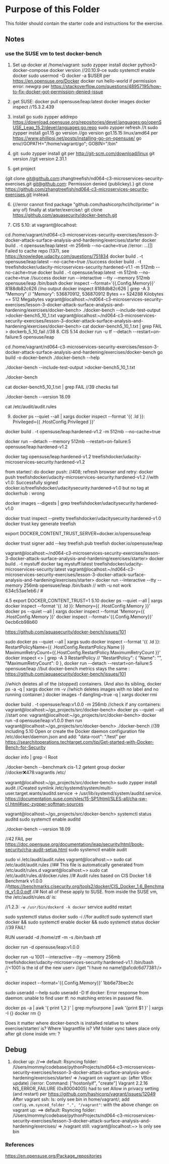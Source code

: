 # Purpose of this Folder

This folder should contain the starter code and instructions for the exercise.
## Notes
### use the SUSE vm to test docker-bench
1. Set up docker
at /home/vagrant:
sudo zypper install docker python3-docker-compose 
docker version //20.10.9-ce
sudo systemctl enable docker
sudo usermod -G docker -a $USER
per https://en.opensuse.org/Docker
docker run hello-world
if permission error: newgrp per https://stackoverflow.com/questions/48957195/how-to-fix-docker-got-permission-denied-issue
2. get SUSE: 
docker pull opensuse/leap:latest
docker images
docker inspect <id> //15.3.2.439
3. install go
sudo zypper addrepo https://download.opensuse.org/repositories/devel:languages:go/openSUSE_Leap_15.2/devel:languages:go.repo
sudo zypper refresh //t
sudo zypper install go1.15
go version //go version go1.15.15 linux/amd64
per https://www.phillipsj.net/posts/installing-go-on-opensuse/
go env//GOPATH="/home/vagrant/go"; GOBIN="/bin"
4. git: 
sudo zypper install git
per http://git-scm.com/download/linux
git version //git version 2.31.1

5. get project 

{git clone git@github.com:zhangtreefish/nd064-c3-microservices-security-exercises.git
git@github.com: Permission denied (publickey).}
git clone https://github.com/zhangtreefish/nd064-c3-microservices-security-exercises.git instead.

6. {//error cannot find package "github.com/hashicorp/hcl/hcl/printer" in any of}
finally at starter/exercise/:
git clone https://github.com/aquasecurity/docker-bench.git

7. CIS 5.10: at vagrant@localhost:

cd /home/vagrant/nd064-c3-microservices-security-exercises/lesson-3-docker-attack-surface-analysis-and-hardening/exercises/starter
docker build . -t opensuse/leap:latest -m 256mb --no-cache=true //error: ...[|] Failed to cache repo (137), see https://knowledge.udacity.com/questions/751834
docker build . -t opensuse/leap:latest --no-cache=true //success
docker build . -t treefishdocker/udacity-microservices-security:hardened-v1.1 -m 512mb --no-cache=true
docker build . -t opensuse/leap:latest -m 512mb --no-cache=true //success
docker run --interactive --tty --memory 512mb opensuse/leap /bin/bash
docker inspect --format='{{.Config.Memory}}' 8188db82c626 //no output
docker inspect 8188db82c626 | grep -A 3 "Memory" //            "Memory": 536870912, 536870912	Bytes == 524288 Kilobytes == 512 Megabytes
vagrant@localhost:~/nd064-c3-microservices-security-exercises/lesson-3-docker-attack-surface-analysis-and-hardening/exercises/docker-bench> ./docker-bench --include-test-output >docker-bench5_10_1.txt 
vagrant@localhost:~/nd064-c3-microservices-security-exercises/lesson-3-docker-attack-surface-analysis-and-hardening/exercises/docker-bench> cat docker-bench5_10_1.txt | grep FAIL > dockerb_5_10_fail //38
8. CIS 5.14
docker run -u tf --detach --restart=on-failure:5 opensuse/leap

cd /home/vagrant/nd064-c3-microservices-security-exercises/lesson-3-docker-attack-surface-analysis-and-hardening/exercises/docker-bench
go build -o docker-bench 
./docker-bench --help 

./docker-bench --include-test-output >docker-bench5_10_1.txt 

./docker-bench

cat docker-bench5_10_1.txt | grep FAIL 
//39 checks fail

./docker-bench --version 18.09

cat /etc/audit/audit.rules

9. docker ps --quiet --all | xargs docker inspect --format '{{ .Id }}: Privileged={{ .HostConfig.Privileged }}'

docker build . -t opensuse/leap:hardened-v1.2 -m 512mb --no-cache=true 

docker run --detach --memory 512mb --restart=on-failure:5  opensuse/leap:hardened-v1.2  

docker tag opensuse/leap:hardened-v1.2 treefishdocker/udacity-microservices-security:hardened-v1.2

from starter/: do docker push: //408; refresh browser and retry: 
docker push treefishdocker/udacity-microservices-security:hardened-v1.2 
//with v1.0: Successfully signed docker.io/treefishdocker/udacitysecurity:hardened-v1.0 but no tag at dockerhub : wrong 

docker images --digests | grep treefishdocker/udacitysecurity:hardened-v1.0 

docker trust inspect --pretty treefishdocker/udacitysecurity:hardened-v1.0
docker trust key generate treefish

export DOCKER_CONTENT_TRUST_SERVER=docker.io/opensuse/leap

docker trust signer add --key treefish.pub treefish docker.io/opensuse/leap
 
vagrant@localhost:~/nd064-c3-microservices-security-exercises/lesson-3-docker-attack-surface-analysis-and-hardening/exercises/starter> docker build . -t mystuff
docker tag mystuff:latest treefishdocker/udacity-microservices-security:latest
vagrant@localhost:~/nd064-c3-microservices-security-exercises/lesson-3-docker-attack-surface-analysis-and-hardening/exercises/starter> docker run --interactive --tty --memory 256mb opensuse/leap /bin/bash // with -u not work
634c53ae1eb6:/ # 

4.5 
export DOCKER_CONTENT_TRUST=1
5.10
docker ps --quiet --all | xargs docker inspect --format '{{ .Id }}: Memory={{ .HostConfig.Memory }}'
docker ps --quiet --all | xargs docker inspect --format 'Memory={{ .HostConfig.Memory }}'
docker inspect --format='{{.Config.Memory}}' 0ecb6cb98b60

https://github.com/aquasecurity/docker-bench/issues/101

sudo docker ps --quiet --all | xargs sudo docker inspect --format '{{ .Id }}: RestartPolicyName={{ .HostConfig.RestartPolicy.Name }} MaximumRetryCount={{.HostConfig.RestartPolicy.MaximumRetryCount }}'
docker inspect <> | grep -A 3 RestartPolicy
//            "RestartPolicy": {
                  "Name": "",
                  "MaximumRetryCount": 0
               },
docker run --detach --restart=on-failure:5 opensuse/leap //but docker-bench metrics stays the same : https://github.com/aquasecurity/docker-bench/issues/101


//which deletes all of the (stopped) containers. (And also its sibling,
docker ps -a -q | xargs docker rm -v
//which deletes images with no label and no running container.)
docker images -f dangling=true -q | xargs docker rmi

docker build . -t opensuse/leap:v1.0.0 -m 256mb
//check if any containers:
vagrant@localhost:~/go_projects/src/docker-bench> docker ps --quiet --all
//start one:
vagrant@localhost:~/go_projects/src/docker-bench> docker run -d opensuse/leap:v1.0.0
then run 
vagrant@localhost:~/go_projects/src/docker-bench> ./docker-bench //39 including 5.10
Open or create the Docker daemon configuration file /etc/docker/daemon.json and add:        "data-root": "/test" per https://searchitoperations.techtarget.com/tip/Get-started-with-Docker-Bench-for-Security

docker info | grep -I Root

./docker-bench --benchmark cis-1.2
getent group docker //docker:x:478:vagrantls /etc/

vagrant@localhost:~/go_projects/src/docker-bench>
sudo zypper install audit //Created symlink /etc/systemd/system/multi-user.target.wants/auditd.service -> /usr/lib/systemd/system/auditd.service.
https://documentation.suse.com/sles/15-SP1/html/SLES-all/cha-sw-cl.html#sec-zypper-softman-sources

vagrant@localhost:~/go_projects/src/docker-bench> systemctl status auditd
sudo systemctl enable auditd

./docker-bench --version 18.09 

//42 FAIL
per https://doc.opensuse.org/documentation/leap/security/html/book-security/cha-audit-setup.html
sudo systemctl enable audit

sudo vi /etc/audit/audit.rules
vagrant@localhost:~> sudo cat /etc/audit/audit.rules //## This file is automatically generated from /etc/audit/rules.d
vagrant@localhost:~> sudo cat /etc/audit/rules.d/docker.rules //# Audit rules based on CIS Docker 1.6 Benchmark v1.0.0
//https://benchmarks.cisecurity.org/tools2/docker/CIS_Docker_1.6_Benchmark_v1.0.0.pdf
//# Not all of these apply to SUSE.
from inside the SUSE vm, the /etc/audit/rules.d/ is:

//1.2.3: `-w /usr/bin/dockerd -k docker`
service auditd restart

sudo systemctl status docker
sudo -i //for auditctl
sudo systemctl start docker && sudo systemctl enable docker && sudo systemctl status docker
//39 FAIL!
   
   RUN useradd -d /home/ztf -m -s /bin/bash ztf

docker run -d opensuse/leap:v1.0.0

docker run -u 1001 --interactive --tty --memory 256mb  treefishdocker/udacity-microservices-security:hardened-v1.1 /bin/bash 
//<1001 is the id of the new user>
//get "I have no name!@a1cdc6d77381:/> "

docker inspect --format='{{.Config.Memory}}' 1bb6e73bec2c

sudo useradd --help
sudo useradd -D tf
docker: Error response from daemon: unable to find user tf: no matching entries in passwd file.

docker ps -a | awk '{ print $1,$2 }' | grep myfourpone | awk '{print $1 }' | xargs -I {} docker rm {}

Does it matter where docker-bench is installed relative to where exercise/starter/ is? Where Vagrantfile is?
VM folder sync takes place only after git clone inside vm: ?
## Debug
1. docker up: //==> default: Rsyncing folder: /Users/mommy/codebase/pythonProjects/nd064-c3-microservices-security-exercises/lesson-3-docker-attack-surface-analysis-and-hardening/exercises/starter/ => /vagrant
on vagrant up: (after VBox update)
//error: Command: ["hostonlyif", "create"]
Vagrant 2.2.16
NS_ERROR_FAILURE (0x80004005) 
had to set Allow in privacy setting (and restart) per https://github.com/hashicorp/vagrant/issues/12049
After vagrant ssh: ls: only see bin in home/vagrant/; add `  config.vm.synced_folder ".", "/vagrant"`: 
with the above change: on vagrant up: ==> default: Rsyncing folder: /Users/mommy/codebase/pythonProjects/nd064-c3-microservices-security-exercises/lesson-3-docker-attack-surface-analysis-and-hardening/exercises/ => /vagrant
still: vagrant@localhost:~> ls 
only see bin

### References
https://en.opensuse.org/Package_repositories
